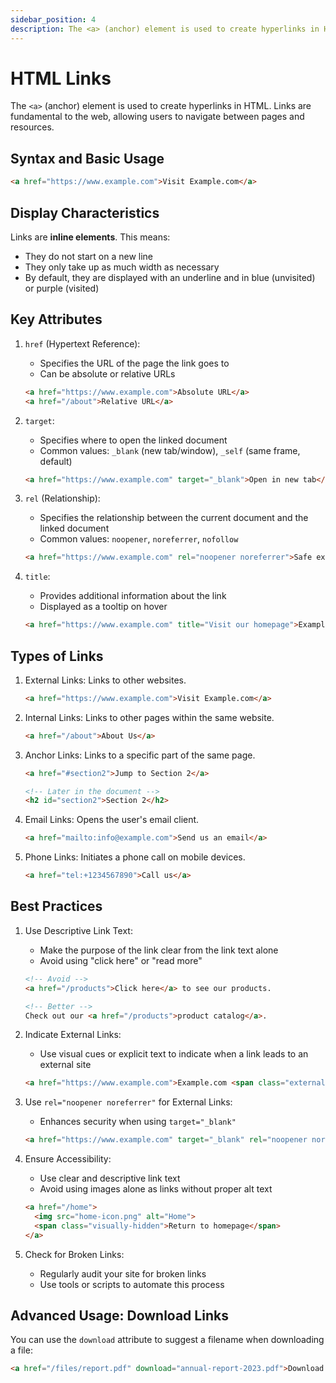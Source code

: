 ```yaml
---
sidebar_position: 4
description: The <a> (anchor) element is used to create hyperlinks in HTML. Links are fundamental to the web, allowing users to navigate between pages and resources.
---
```


# HTML Links

The `<a>` (anchor) element is used to create hyperlinks in HTML. Links are fundamental to the web, allowing users to navigate between pages and resources.

## Syntax and Basic Usage

```html
<a href="https://www.example.com">Visit Example.com</a>
```

## Display Characteristics

Links are **inline elements**. This means:
- They do not start on a new line
- They only take up as much width as necessary
- By default, they are displayed with an underline and in blue (unvisited) or purple (visited)

## Key Attributes

1. `href` (Hypertext Reference):
    - Specifies the URL of the page the link goes to
    - Can be absolute or relative URLs

   ```html
   <a href="https://www.example.com">Absolute URL</a>
   <a href="/about">Relative URL</a>
   ```

2. `target`:
    - Specifies where to open the linked document
    - Common values: `_blank` (new tab/window), `_self` (same frame, default)

   ```html
   <a href="https://www.example.com" target="_blank">Open in new tab</a>
   ```

3. `rel` (Relationship):
    - Specifies the relationship between the current document and the linked document
    - Common values: `noopener`, `noreferrer`, `nofollow`

   ```html
   <a href="https://www.example.com" rel="noopener noreferrer">Safe external link</a>
   ```

4. `title`:
    - Provides additional information about the link
    - Displayed as a tooltip on hover

   ```html
   <a href="https://www.example.com" title="Visit our homepage">Example.com</a>
   ```

## Types of Links

1. External Links:
   Links to other websites.

   ```html
   <a href="https://www.example.com">Visit Example.com</a>
   ```

2. Internal Links:
   Links to other pages within the same website.

   ```html
   <a href="/about">About Us</a>
   ```

3. Anchor Links:
   Links to a specific part of the same page.

   ```html
   <a href="#section2">Jump to Section 2</a>

   <!-- Later in the document -->
   <h2 id="section2">Section 2</h2>
   ```

4. Email Links:
   Opens the user's email client.

   ```html
   <a href="mailto:info@example.com">Send us an email</a>
   ```

5. Phone Links:
   Initiates a phone call on mobile devices.

   ```html
   <a href="tel:+1234567890">Call us</a>
   ```

## Best Practices

1. Use Descriptive Link Text:
    - Make the purpose of the link clear from the link text alone
    - Avoid using "click here" or "read more"

   ```html
   <!-- Avoid -->
   <a href="/products">Click here</a> to see our products.

   <!-- Better -->
   Check out our <a href="/products">product catalog</a>.
   ```

2. Indicate External Links:
    - Use visual cues or explicit text to indicate when a link leads to an external site

   ```html
   <a href="https://www.example.com">Example.com <span class="external-icon">↗</span></a>
   ```

3. Use `rel="noopener noreferrer"` for External Links:
    - Enhances security when using `target="_blank"`

   ```html
   <a href="https://www.example.com" target="_blank" rel="noopener noreferrer">Example.com</a>
   ```

4. Ensure Accessibility:
    - Use clear and descriptive link text
    - Avoid using images alone as links without proper alt text

   ```html
   <a href="/home">
     <img src="home-icon.png" alt="Home">
     <span class="visually-hidden">Return to homepage</span>
   </a>
   ```

6. Check for Broken Links:
    - Regularly audit your site for broken links
    - Use tools or scripts to automate this process

## Advanced Usage: Download Links

You can use the `download` attribute to suggest a filename when downloading a file:

```html
<a href="/files/report.pdf" download="annual-report-2023.pdf">Download Annual Report</a>
```
